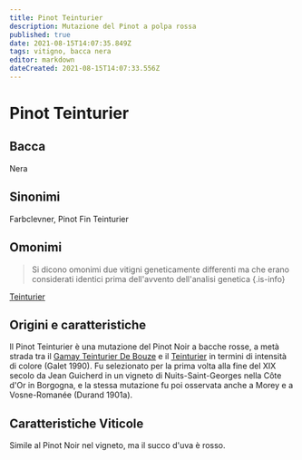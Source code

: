 ```yaml
---
title: Pinot Teinturier
description: Mutazione del Pinot a polpa rossa
published: true
date: 2021-08-15T14:07:35.849Z
tags: vitigno, bacca nera
editor: markdown
dateCreated: 2021-08-15T14:07:33.556Z
---
```


# Pinot Teinturier

## Bacca
Nera

## Sinonimi
Farbclevner, Pinot Fin Teinturier

## Omonimi
> Si dicono omonimi due vitigni geneticamente differenti ma che erano considerati identici prima dell'avvento dell'analisi genetica
{.is-info}

[Teinturier](/vitigni/bacca-nera/teinturier)

## Origini e caratteristiche

Il Pinot Teinturier è una mutazione del Pinot Noir a bacche rosse, a metà strada tra il [Gamay Teinturier De Bouze](/vitigni/bacca-nera/gamay-teinturier-de-bouze) e il [Teinturier](vitigni/bacca-nera/teinturier) in termini di intensità di colore (Galet 1990). Fu selezionato per la prima volta alla fine del XIX secolo da Jean Guicherd in un vigneto di Nuits-Saint-Georges nella Côte d'Or in Borgogna, e la stessa mutazione fu poi osservata anche a Morey e a Vosne-Romanée (Durand 1901a).

## Caratteristiche Viticole

Simile al Pinot Noir nel vigneto, ma il succo d'uva è rosso.